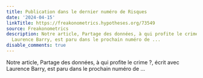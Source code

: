 ```yaml
---
title: Publication dans le dernier numéro de Risques
date: '2024-04-15'
linkTitle: https://freakonometrics.hypotheses.org/73549
source: Freakonometrics
description: Notre article, Partage des données, à qui profite le crime ?, écrit avec
  Laurence Barry, est paru dans le prochain numéro de ...
disable_comments: true
---
```

Notre article, Partage des données, à qui profite le crime ?, écrit avec Laurence Barry, est paru dans le prochain numéro de ...